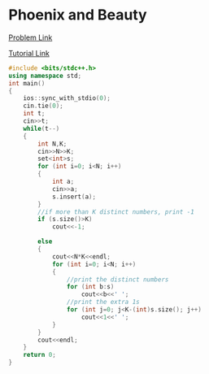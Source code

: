 # Phoenix and Beauty

[Problem Link](https://codeforces.com/problemset/problem/1348/B)

[Tutorial Link](https://codeforces.com/blog/entry/76555)

```cpp
#include <bits/stdc++.h>
using namespace std;
int main()
{
    ios::sync_with_stdio(0);
    cin.tie(0);
    int t;
    cin>>t;
    while(t--)
    {
        int N,K;
        cin>>N>>K;
        set<int>s;
        for (int i=0; i<N; i++)
        {
            int a;
            cin>>a;
            s.insert(a);
        }
        //if more than K distinct numbers, print -1
        if (s.size()>K)
            cout<<-1;

        else
        {
            cout<<N*K<<endl;
            for (int i=0; i<N; i++)
            {
                //print the distinct numbers
                for (int b:s)
                    cout<<b<<' ';
                //print the extra 1s
                for (int j=0; j<K-(int)s.size(); j++)
                    cout<<1<<' ';
            }
        }
        cout<<endl;
    }
    return 0;
}
```

